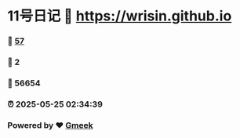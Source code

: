 # 11号日记 :link: https://wrisin.github.io 
### :page_facing_up: [57](https://wrisin.github.io/tag.html) 
### :speech_balloon: 2 
### :hibiscus: 56654 
### :alarm_clock: 2025-05-25 02:34:39 
### Powered by :heart: [Gmeek](https://github.com/Meekdai/Gmeek)
